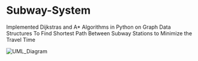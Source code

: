 # Subway-System
Implemented Dijkstras and A* Algorithms in Python on Graph Data Structures To Find Shortest Path Between Subway Stations to Minimize the Travel Time


![UML_Diagram](https://user-images.githubusercontent.com/117307832/199570770-f3c6b3aa-210e-4fe1-9b3b-be9e199f5da2.png)
